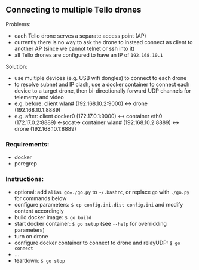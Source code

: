 ## Connecting to multiple Tello drones

Problems:
* each Tello drone serves a separate access point (AP)
* currently there is no way to ask the drone to instead connect as client to another AP (since we cannot telnet or ssh into it)
* all Tello drones are configured to have an IP of `192.168.10.1`

Solution:
* use multiple devices (e.g. USB wifi dongles) to connect to each drone
* to resolve subnet and IP clash, use a docker container to connect each device to a target drone, then bi-directionally forward UDP channels for telemetry and video
* e.g. before: client wlan# (192.168.10.2:9000) <-> drone (192.168.10.1:8889)
* e.g. after:  client docker0 (172.17.0.1:9000) <-> container eth0 (172.17.0.2:8889) <-socat-> container wlan# (192.168.10.2:8889) <-> drone (192.168.10.1:8889)

### Requirements:

* docker
* pcregrep

### Instructions:

* optional: add `alias go=./go.py` to `~/.bashrc`, or replace `go` with `./go.py` for commands below
* configure parameters: `$ cp config.ini.dist config.ini` and modify content accordingly
* build docker image: `$ go build`
* start docker container: `$ go setup` (see `--help` for overridding parameters)
* turn on drone
* configure docker container to connect to drone and relayUDP: `$ go connect`
* ...
* teardown: `$ go stop`
